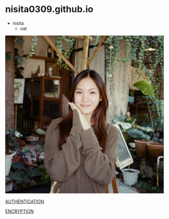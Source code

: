 # nisita0309.github.io

- nisita
  - nat

![alt text](image/IMG_6729.jpeg)

[AUTHENTICATION](authentication)

[ENCRYPTION](encryption)
